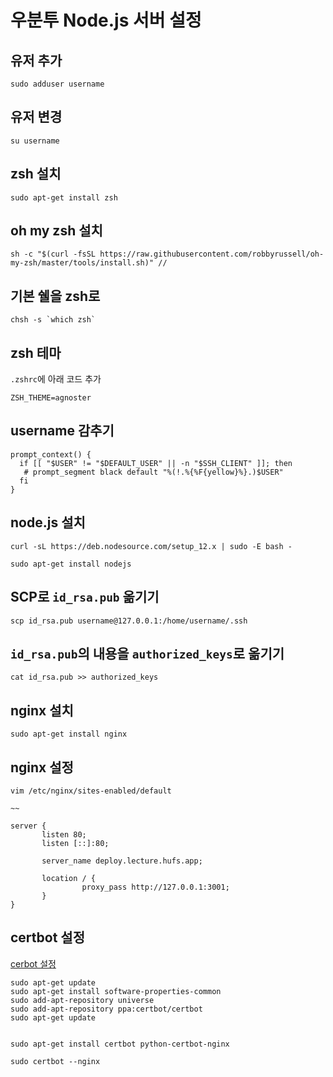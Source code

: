 # 우분투 Node.js 서버 설정

## 유저 추가

```
sudo adduser username
```

## 유저 변경

```
su username
```

## zsh 설치

```
sudo apt-get install zsh
```

## oh my zsh 설치

```
sh -c "$(curl -fsSL https://raw.githubusercontent.com/robbyrussell/oh-my-zsh/master/tools/install.sh)" //
```

## 기본 쉘을 zsh로

```
chsh -s `which zsh`
```

## zsh 테마

`.zshrc`에 아래 코드 추가

```
ZSH_THEME=agnoster
```

## username 감추기

```
prompt_context() {
  if [[ "$USER" != "$DEFAULT_USER" || -n "$SSH_CLIENT" ]]; then
   # prompt_segment black default "%(!.%{%F{yellow}%}.)$USER"
  fi
}
```

## node.js 설치

```
curl -sL https://deb.nodesource.com/setup_12.x | sudo -E bash -

sudo apt-get install nodejs
```

## SCP로 `id_rsa.pub` 옮기기

```
scp id_rsa.pub username@127.0.0.1:/home/username/.ssh
```

## `id_rsa.pub`의 내용을 `authorized_keys`로 옮기기

```
cat id_rsa.pub >> authorized_keys
```

## nginx 설치

```
sudo apt-get install nginx

```

## nginx 설정

```
vim /etc/nginx/sites-enabled/default

~~

server {
       listen 80;
       listen [::]:80;

       server_name deploy.lecture.hufs.app;

       location / {
                proxy_pass http://127.0.0.1:3001;
       }
}
```

## certbot 설정

[cerbot 설정](https://certbot.eff.org/lets-encrypt/ubuntuxenial-nginx)

```
sudo apt-get update
sudo apt-get install software-properties-common
sudo add-apt-repository universe
sudo add-apt-repository ppa:certbot/certbot
sudo apt-get update


sudo apt-get install certbot python-certbot-nginx

sudo certbot --nginx
```
